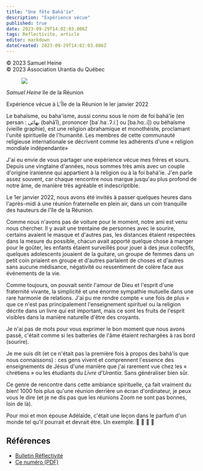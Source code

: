 ```yaml
---
title: "Une fête Bahá'íe"
description: "Expérience vécue"
published: true
date: 2023-09-29T14:02:03.086Z
tags: Reflectivite, article
editor: markdown
dateCreated: 2023-09-29T14:02:03.086Z
---
```


<p class="v-card v-sheet theme--light grey lighten-3 px-2">© 2023 Samuel Heine<br>© 2023 Association Urantia du Québec</p>

<figure id="Figure_1" class="image urantiapedia image-style-align-left">
<img src="/image/article/Reflectivite/Samuel_Heine.jpg">
</figure>

_Samuel Heine_
lle de la Réunion

Expérience vécue à L'Île de la Réunion le ler janvier 2022

Le bahaïsme, ou baha'isme, aussi connu sous le nom de foi bahá'íe (en persan : بهائی (bahāʾī), prononcer [baˈ.haː.ʔ.iː] ou [ba.hɑː.i]) ou béhaïsme (vieille graphie), est une religion abrahamique et monothéiste, proclamant l'unité spirituelle de l'humanité. Les membres de cette communauté religieuse internationale se décrivent comme les adhérents d'une « religion mondiale indépendante»

J'ai eu envie de vous partager une expérience vécue mes frères et sours. Depuis une vingtaine d'années, nous sommes très amis avec un couple d'origine iranienne qui appartient à la religion ou à la foi bahá'íe. J'en parle assez souvent, car chaque rencontre nous marque jusqu'au plus profond de notre âme, de manière très agréable et indescriptible.

Le 1er janvier 2022, nous avons été invités à passer quelques heures dans l'après-midi à une réunion fraternelle en plein air, dans un coin tranquille des hauteurs de l'île de la Réunion.

Comme nous n'avons pas de voiture pour le moment, notre ami est venu nous chercher. Il y avait une trentaine de personnes avec le sourire, certains avaient le masque et d'autres pas, les distances étaient respectées dans la mesure du possible, chacun avait apporté quelque chose à manger pour le goûter, les enfants étaient surveillés pour jouer à des jeux collectifs, quelques adolescents jouaient de la guitare, un groupe de femmes dans un petit coin priaient en groupe et d'autres parlaient de choses et d'autres sans aucune médisance, négativité ou ressentiment de colère face aux événements de la vie.

Comme toujours, on pouvait sentir l'amour de Dieu et l'esprit d'une fraternité vivante, la simplicité et une énorme sympathie mutuelle dans une rare harmonie de relations. J'ai pu me rendre compte « une fois de plus » que ce n'est pas principalement l'enseignement spirituel ou la religion décrite dans un livre qui est important, mais ce sont les fruits de l'esprit visibles dans la manière naturelle d'être des croyants.

Je n'ai pas de mots pour vous exprimer le bon moment que nous avons passé, c'était comme si les batteries de l'âme étaient rechargées à ras bord (sourire).

Je me suis dit (et ce n'était pas la première fois à propos des bahá'ís que nous connaissons) : ces gens vivent et comprennent l'essence des enseignements de Jésus d'une manière que j'ai rarement vue chez les «  chrétiens  » ou les étudiants du _Livre d'Urantia_. Sans généraliser bien sûr.

Ce genre de rencontre dans cette ambiance spirituelle, ça fait vraiment du bien! 1000 fois plus qu'une réunion derrière un écran d'ordinateur, je peux vous le dire (et je ne dis pas que les réunions Zoom ne sont pas bonnes, loin de là).

Pour moi et mon épouse Adélaïde, c'était une leçon dans le parfum d'un monde tel qu'il pourrait et devrait être. Un exemple. :heartbeat: :pray: :pray: :pray:
<br style="clear:both;"/>

## Références

- [Bulletin Réflectivité](https://www.urantia-quebec.ca/publications/reflectivite)
- [Ce numéro (PDF)](https://urantia-quebec.s3.ca-central-1.amazonaws.com/documents/Reflectivite/Reflectivite-mars-2023.pdf)